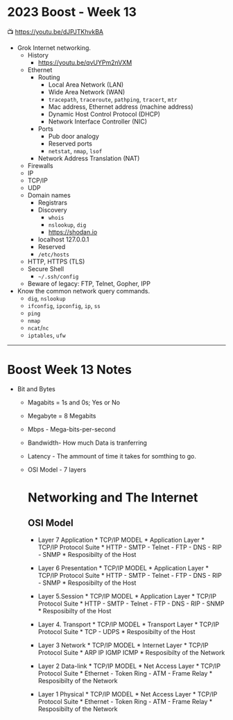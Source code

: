 # 2023 Boost - Week 13

📺 <https://youtu.be/dJPJTKhvkBA>

* Grok Internet networking.
    * History
        * <https://youtu.be/qvUYPm2nVXM>
    * Ethernet
        * Routing
           * Local Area Network (LAN)
           * Wide Area Network (WAN)
           * `tracepath`, `traceroute`, `pathping`, `tracert`, `mtr`
           * Mac address, Ethernet address (machine address)
           * Dynamic Host Control Protocol (DHCP)
           * Network Interface Controller (NIC)
        * Ports
           * Pub door analogy
           * Reserved ports
           * `netstat`, `nmap`, `lsof`
        * Network Address Translation (NAT)
    * Firewalls
    * IP
    * TCP/IP
    * UDP
    * Domain names
        * Registrars
        * Discovery
            * `whois`
            * `nslookup`, `dig`
            * <https://shodan.io>
        * localhost 127.0.0.1
        * Reserved
        * `/etc/hosts`
    * HTTP, HTTPS (TLS)
    * Secure Shell
        * `~/.ssh/config`
    * Beware of legacy: FTP, Telnet, Gopher, IPP
* Know the common network query commands.
    * `dig`, `nslookup`
    * `ifconfig`, `ipconfig`, `ip`, `ss`
    * `ping`
    * `nmap`
    * `ncat`/`nc`
    * `iptables`, `ufw`

---

# Boost Week 13 Notes

* Bit and Bytes
    * Magabits = 1s and 0s; Yes or No
    * Megabyte = 8 Megabits
    * Mbps - Mega-bits-per-second
    * Bandwidth- How much Data is tranferring
    * Latency - The ammount of time it takes for somthing to go.
    * OSI Model - 7 layers

         
        # Networking and The Internet
        ## OSI Model  

        * Layer 7 Application
                * TCP/IP MODEL
                * Application Layer
                    * TCP/IP Protocol Suite
                        * HTTP - SMTP - Telnet - FTP - DNS - RIP - SNMP
                        * Resposibilty of the Host

        * Layer 6 Presentation
                * TCP/IP MODEL
                * Application Layer
                    * TCP/IP Protocol Suite
                        * HTTP - SMTP - Telnet - FTP - DNS - RIP - SNMP
                        * Resposibilty of the Host

        * Layer 5.Session
                    * TCP/IP MODEL
                    * Application Layer
                        * TCP/IP Protocol Suite
                            * HTTP - SMTP - Telnet - FTP - DNS - RIP - SNMP
                            * Resposibilty of the Host
                            
        * Layer 4. Transport
                    * TCP/IP MODEL
                    * Transport Layer
                        * TCP/IP Protocol Suite
                            * TCP - UDPS
                            * Resposibilty of the Host

        * Layer 3 Network
                * TCP/IP MODEL
                * Internet Layer
                    * TCP/IP Protocol Suite
                        * ARP IP IGMP ICMP
                        * Resposibilty of the Network

        * Layer 2 Data-link
                * TCP/IP MODEL
                * Net Access Layer
                    * TCP/IP Protocol Suite
                        * Ethernet - Token Ring - ATM - Frame Relay
                        * Resposibilty of the Network

        * Layer 1 Physical
                * TCP/IP MODEL
                * Net Access Layer
                    * TCP/IP Protocol Suite
                        * Ethernet - Token Ring - ATM - Frame Relay
                        * Resposibilty of the Network